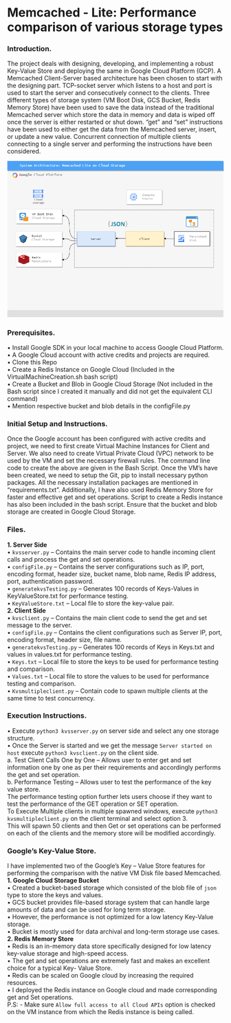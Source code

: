 # Memcached - Lite: Performance comparison of various storage types

### Introduction.
The project deals with designing, developing, and implementing a robust Key-Value Store and deploying the same in Google Cloud Platform (GCP). A Memcached Client-Server based architecture has been chosen to start with the designing part. TCP-socket server which listens to a host and port is used to start the server and consecutively connect to the clients. Three different types of storage system (VM Boot Disk, GCS Bucket, Redis Memory Store) have been used to save the data instead of the traditional Memcached server which store the data in memory and data is wiped off once the server is either restarted or shut down. “get” and “set” instructions have been used to either get the data from the Memcached server, insert, or update a new value. Concurrent connection of multiple clients connecting to a single server and performing the instructions have been considered.

![System Architecture - Memcached Lite](./GCP-Memcached.png)

### Prerequisites.  
•	Install Google SDK in your local machine to access Google Cloud Platform.  
•	A Google Cloud account with active credits and projects are required.  
•	Clone this Repo  
•	Create a Redis Instance on Google Cloud (Included in the VirtualMachineCreation.sh bash script)  
•	Create a Bucket and Blob in Google Cloud Storage (Not included in the Bash script since I created it manually and did not get the equivalent CLI command)  
•	Mention respective bucket and blob details in the configFile.py  

### Initial Setup and Instructions.
Once the Google account has been configured with active credits and project, we need to first create Virtual Machine Instances for Client and Server. We also need to create Virtual Private Cloud (VPC) network to be used by the VM and set the necessary firewall rules. The command line code to create the above are given in the Bash Script. Once the VM’s have been created, we need to setup the Git, pip to install necessary python packages. All the necessary installation packages are mentioned in “requirements.txt”. Additionally, I have also used Redis Memory Store for faster and effective get and set operations. Script to create a Redis instance has also been included in the bash script. Ensure that the bucket and blob storage are created in Google Cloud Storage.  

### Files.
**1.	Server Side**  
•	`kvsserver.py` – Contains the main server code to handle incoming client calls and process the get and set operations.  
•	`configFile.py` – Contains the server configurations such as IP, port, encoding format, header size, bucket name, blob name, Redis IP address, port, authentication password.  
•	`generatekvsTesting.py` – Generates 100 records of Keys-Values in KeyValueStore.txt for performance testing.  
•	`KeyValueStore.txt` – Local file to store the key-value pair.  
**2.	Client Side**  
•	`kvsclient.py` – Contains the main client code to send the get and set message to the server.  
•	`configFile.py` – Contains the client configurations such as Server IP, port, encoding format, header size, file name.  
•	`generatekvsTesting.py` – Generates 100 records of Keys in Keys.txt and values in values.txt for performance testing.  
•	`Keys.txt` – Local file to store the keys to be used for performance testing and comparison.  
•	`Values.txt` – Local file to store the values to be used for performance testing and comparison.  
•	`Kvsmultipleclient.py` – Contain code to spawn multiple clients at the same time to test concurrency.  

### Execution Instructions.
•	Execute `python3 kvsserver.py` on server side and select any one storage structure.  
•	Once the Server is started and we get the message  `Server started on host` execute `python3 kvsclient.py` on the client side.  
    a.	Test Client Calls One by One – Allows user to enter get and set information one by one as per their requirements and accordingly performs the get and set operation.  
    b.	Performance Testing – Allows user to test the performance of the key value store.  
The performance testing option further lets users choose if they want to test the performance of the GET operation or SET operation.  
To Execute Multiple clients in multiple spawned windows, execute `python3 kvsmultipleclient.py` on the client terminal and select option 3.  
This will spawn 50 clients and then Get or set operations can be performed on each of the clients and the memory store will be modified accordingly.  

### Google’s Key-Value Store.
I have implemented two of the Google’s Key – Value Store features for performing the comparison with the native VM Disk file based Memcached.  
**1.	Google Cloud Storage Bucket**  
•	Created a bucket-based storage which consisted of the blob file of `json` type to store the keys and values.  
•	GCS bucket provides file-based storage system that can handle large amounts of data and can be used for long term storage.  
•	However, the performance is not optimized for a low latency Key-Value storage.  
•	Bucket is mostly used for data archival and long-term storage use cases.  
**2.	Redis Memory Store**  
•	Redis is an in-memory data store specifically designed for low latency key-value storage and high-speed access.  
•	The get and set operations are extremely fast and makes an excellent choice for a typical Key- Value Store.  
•	Redis can be scaled on Google cloud by increasing the required resources.  
•	I deployed the Redis instance on Google cloud and made corresponding get and Set operations.  
P.S: - Make sure `Allow full access to all Cloud APIs` option is checked on the VM instance from which the Redis instance is being called.  



